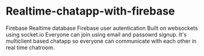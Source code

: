 # Realtime-chatapp-with-firebase 
Firebase Realtime database
Firebase user autentication
Built on websockets using socket.io
Everyone can join using email and passowrd signup.
It's multiclient based chatapp so everyone can communicate with each other in real time chatroom.
